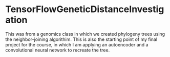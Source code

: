 # TensorFlowGeneticDistanceInvestigation
This was from a genomics class in which we created phylogeny trees using the neighbor-joining algorithim. This is also the starting point of my final project for the course, in which I am applying an autoencoder and a convolutional neural network to recreate the tree.
